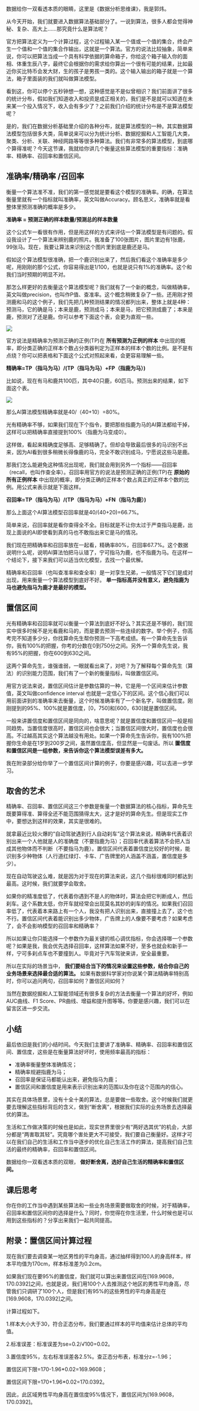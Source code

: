数据给你一双看透本质的眼睛，这里是《数据分析思维课》，我是郭炜。

从今天开始，我们就要进入数据算法基础部分了。一说到算法，很多人都会觉得神秘、复杂、高大上……那究竟什么是算法呢？

官方把算法定义为一个计算过程，这个过程输入某一个值或一个值的集合，终会产生一个值和一个值的集合作输出，这就是一个算法。官方的说法比较抽象，简单来说，你可以把算法当成一个具有科学依据的算命箱子，你给这个箱子输入你的面相、体重生辰八字，最终它会根据你的需求给你算出一个很有可能的结果，比如最近你买比特币会发大财，生的孩子是男孩一类的。这个输入输出的箱子就是一个算法，箱子里面装的我们就叫做算法模型。

看到这，你可以停个五秒钟想一想，这种感觉是不是似曾相识？我们前面讲了很多的统计分布，假如我们知道收入和投资是成正相关的，我们是不是就可以知道在未来某一个投入情况下，收入会有多少了？之前我们介绍的统计分布是不是算法模型呢？

是的，我们在数据分析基础里介绍的各种分布，就是算法模型的一种。其实数据算法模型包括很多大类，简单说来可以分为统计分析、数据挖掘和人工智能几大类，聚类、分析、关联、神经网路等等很多种算法。我们有非常多的算法模型，到底哪个算得准呢？今天这节课，我就给你讲几个衡量这些算法模型的重要指标：准确率、精确率、召回率和置信区间。

## 准确率/精确率 /召回率

衡量一个算法准不准，我们的第一感觉就是要看这个模型的准确率。的确，在算法衡量里就有一个指标就叫准确率，英文叫做Accuracy。顾名思义，准确率就是看整体里预测准确的概率是多少。

**准确率 = 预测正确的样本数量/预测总的样本数量**

这个公式乍一看很有作用，但是用这样的方式来评估一个算法模型是有问题的。假设我设计了一个算法来辨别鹿的照片。我准备了100张图片，图片里边有1张鹿，99张马。现在，我要让算法来识别这个图片里到底是鹿还是马。

假如这个算法模型很准确，把一个鹿识别出来了，然后我们看这个准确率是多少呢，用刚刚的那个公式，你容易得出是1/100，也就是说只有1%的准确率。这个和我们当时预期的明显不对。

那怎么样更好的去衡量这个算法模型呢？我们就有了一个新的概念，叫做精确率，英文叫做precision，也叫作P值、查准率。这个概念稍微复杂了一些。还用刚才预测鹿和马的这个例子，我们先把几种预测结果的情况都列出来，整体上就是4种：预测马，它的确是马；本来是鹿，预测成马；本来是马，把它预测成鹿了；本来是鹿，预测对了还是鹿。你可以参考下面这个表，会更为直观一些。

![](https://static001.geekbang.org/resource/image/6e/5c/6ea3ffb7f8d180cd5c6c8c361cee525c.jpg?wh=1773x756)

官方说法是精确率为预测正确的正例(TP)在 **所有预测为正例的样本** 中出现的概率，即分类正确的正样本个数占分类器判定为正样本的样本个数的比例。是不是有点绕？你可以把表格和下面这个公式对照起来看，会更容易理解一些。

**精确率=TP（指马为马）/(TP（指马为马）+FP（指鹿为马）)**

比如说，现在有马和鹿共100匹，其中40只鹿，60匹马。预测出来的结果，如下面这个表。

![](https://static001.geekbang.org/resource/image/82/c8/82b3ceed0b5146b64c191554beaa73c8.jpg?wh=1768x769)

那么AI算法模型精确率就是40/（40+10）=80%。

光有精确率不够，如果我们现在下个指令，要把那些指鹿为马的AI算法都给干掉，这样可以把精确率直接提到100%（指鹿为马变成0）。

这样做，看起来精确度足够高、足够精确了。但却会导致最后很多的马识别不出来，因为AI看到很多稍微长得像鹿的马，完全不敢识别成马，宁愿说这些马是鹿。

那我们怎么能避免这种情况出现呢，我们就会用到另外一个指标——召回率（recall，也叫作查全率）。召回率用官方的说法是预测正确的正例(TP)在 **原始的所有正例样本** 中出现的概率，即分类正确的正样本个数占真正的正样本个数的比例。用公式来表示就是下面这样。

**召回率=TP（指马为马）/(TP（指马为马）+FN（指马为鹿）)**

那么上面这个AI算法模型召回率就是40/(40+20)=66.7%。

简单来说，召回率就是看你查得全不全。目标就是不让你太过于严查指马是鹿，出现上面说的AI即使看到真的马也不敢指出来它是马的情况。

我们现在把精确率和召回率放在一起看，精确率80%，召回率67.7%。这个数据说明什么呢，说明AI算法怕把马认错了，宁可指马为鹿，也不指鹿为马。在这样一个结论下，接下来我们可以适当优化模型，去找一个最优解。

精确率和召回率（也叫查准率和查全率）是一对孪生兄弟，一般情况下它们是成对出现，用来衡量一个算法模型到底好不好。 **单一指标高并没有意义，避免指鹿为马也避免指马为鹿才是最好的模型。**

## 置信区间

光有精确率和召回率就可以衡量一个算法到底好不好么？其实还是不够的，我们现实中很多时候不是光看鹿和马的，而是要去预测一些连续的数字。举个例子，你高考完不知道多少分，你找算命先生帮你预测一下高考成绩。有一个算命先生告诉你，我有100%的把握，你考的分数在0到750分之间。另外一个算命先生说，我有95%的把握，你在600到630之间。

这两个算命先生，谁强谁弱，一眼就看出来了，对吧？为了解释每个算命先生（算法）的识别能力范围，我们有了一个新的衡量指标，叫做置信区间。

用官方说法来说，置信区间估计是参数估算的一种，它是用一个区间来估计参数值，英文叫做confidence interval 也就是一定信心下的区间。这个信心我们可以用前面讲到的准确率来去衡量，这个时候准确率有了一个新名字，叫做置信度。刚刚提到的95%、100%就是置信度，\[0，750\]和\[600，630\]就是置信区间。

一般来讲置信度和置信区间是同向的，啥意思呢？就是置信度和置信区间一般是相同趋势。当置信度很高时，置信区间也会很大；当置信区间很大时，置信度也会很高。不过越高其实这个算法越没有用处。如果一个算命先生告诉你，我有100%把握你生命是在1岁到200岁之间，虽然置信度高，但显然是一句废话。所以 **置信度和置信区间是一组参数，来告诉你这个算法模型误差有多大。**

我在附录部分给你举了一个置信区间计算的例子，你要是感兴趣，可以去进一步学习。

## 取舍的艺术

精确率、召回率、置信区间这三个参数是衡量一个数据算法的核心指标，算命先生既要算得准、算得全还不能范围猜得太大，这才是好的算命先生。但是现实工作中，要想达到这样的效果，其实是很难的。

就拿最近比较火爆的“自动驾驶遇到行人自动刹车”这个算法来说，精确率代表着识别出来一个人他就是人的准确度（不要指鹿为马）；召回率代表着算法不会把人当成其他物体而不判断（不要指马为鹿）。置信区间代表着置信度比较好的时候，能识别多少种物体（人行道红绿灯、卡车、广告牌里的人涵盖不涵盖，置信度是多少）。

现在自动驾驶这么难，就是因为对于现在的算法来说，这几个指标很难同时都达到最高。这时候，我们就要学会取舍。

如果你的精准度低了，代表着你遇到不是人的物体时，算法会把它判断成人，然后刹车。这个系数太低，你开车就经常会出现莫名其妙的刹车的情况。如果我们召回率低了，代表着本来路上有一个人，我没有把人识别出来，直接撞上去了，这个也不行。置信区间代表着能识别出多少物体，广告牌上的人像要不要考虑？如果考虑了，会不会影响模型的召回率和精确率？

所以如果让你只能选择一个参数作为最关键的核心调优指标，你会选择哪一个参数呢？如果是我，我会优先选择召回率，这样算法如果不好，至多也就会和新手一样，宁可多刹点车也不要撞到人。毕竟对于汽车驾驶来讲，安全最重要。

所以在实际的场景当中， **我们要结合当下的情况来设置这些参数，结合你自己的业务场景来选择最合适的算法。** 如果有数据科学家对你说某个算法精确率特别高时，你可以追问两句，召回率如何？置信区间如何？

当然在数据挖掘和人工智能领域还有很多复杂的方法去衡量一个算法的好坏，例如AUC曲线、F1 Score、PR曲线、增益和提升图等等。你要是感兴趣，我们可以在留言区进一步交流。

## 小结

最后依旧是我们的小结时间。今天我们主要讲了准确率、精确率、召回率和置信区间、置信度，这些是在衡量算法好坏时，使用频率最高的指标：

- 准确率衡量整体准确情况；
- 精确率规避指鹿为马；
- 召回率是保证马都能认出来，避免指马为鹿；
- 置信区间和置信度是用来表示识别出来的范围以及你在这个范围内的信心。

其实在具体场景里，没有十全十美的算法，总是要做一些取舍。这个时候我们就更要去理解这些指标背后的含义，做到“断舍离”，根据我们实际的业务场景去选择最优的算法。

生活和工作做决策的时候也是如此，现实世界里很少有“两好选其优”的机会，大部分都是“两害取其轻”。究竟哪个害处更大不可接受，我们要自己衡量好。这样才可以在我们自己的生活和工作当中逐步的优化自己生活工作的算法，提高我们自己生活的最终的精确率，召回率和置信区间。

数据给你一双看透本质的双眼， **做好断舍离，选好自己生活的精确率和置信区间。**

## 课后思考

你在你的工作当中遇到某些算法和一些业务场景需要做取舍的时候，对于精确率，召回率和置信区间你的选择是什么？同时，你觉得在你生活里，什么时候也是可以用到这些指标的？分享出来我们一起共同提高。

## 附录：置信区间计算过程

现在我们要去调查某一地区男性的平均身高，通过抽样得到100人的身高样本，样本平均值为170cm，样本标准差为0.2cm。

如果我们现在要95%的置信度，我们就可以算出来置信区间在\[169.9608，170.0392\]之间，也就是说，我们用100个人去推测这个地区的男性平均身高，尽管我们只调研了100个人，但是我们有95%的这些男性的平均身高是在\[169.9608，170.0392\]之间。

计算过程如下。

1.样本大小大于30，符合正态分布，我们要通过样本的平均值来估计总体的平均值。

2.标准误差：标准误差为se=0.2/√100=0.02。

3.置信度95%，左右标准误差各2.5%。查正态分布表，标准分z=-1.96；

置信区间下限=170-1.96\*0.02=169.9608；

置信区间下限=170+1.96\*0.02=170.0392。

因此，此区域男性平均身高在置信度95%情况下，置信区间为\[169.9608，170.0392\]。